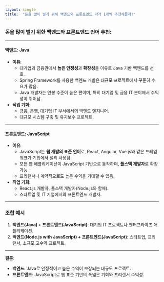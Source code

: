 ```yaml
---
layout: single
title:  "돈을 많이 벌기 위해 백엔드와 프론트엔드 각각 1개씩 추천해줄래?"
---
```


### 돈을 많이 벌기 위한 **백엔드**와 **프론트엔드** 언어 추천:

---

#### **백엔드: Java**
- **이유**:
  - 대기업과 금융권에서 **높은 안정성**과 **확장성**을 이유로 Java 기반 백엔드를 선호.
  - Spring Framework를 사용한 백엔드 개발은 대규모 프로젝트에서 꾸준히 수요가 많음.
  - Java 개발자는 연봉 수준이 높은 편이며, 특히 대기업 및 금융 IT 분야에서 수익성이 뛰어남.
- **직업 기회**:
  - 금융, 은행, 대기업 IT 부서에서의 백엔드 엔지니어.
  - 대규모 시스템 구축 및 유지보수 프로젝트.

---

#### **프론트엔드: JavaScript**
- **이유**:
  - JavaScript는 **웹 개발의 표준 언어**로, React, Angular, Vue.js와 같은 프레임워크가 기업에서 널리 사용됨.
  - 모든 웹 애플리케이션이 JavaScript 기반으로 동작하며, **풀스택 개발자**로 확장 가능.
  - 프리랜서나 계약직으로도 높은 수익을 기대할 수 있음.
- **직업 기회**:
  - React.js 개발자, 풀스택 개발자(Node.js와 함께).
  - 스타트업 및 IT 기업에서의 프론트엔드 개발자.

---

### **조합 예시**
1. **백엔드(Java) + 프론트엔드(JavaScript)**: 대기업 IT 프로젝트나 엔터프라이즈 애플리케이션.
2. **백엔드(Node.js with JavaScript) + 프론트엔드(JavaScript)**: 스타트업, 프리랜서, 소규모 고수익 프로젝트.

---

**결론**:  
- **백엔드**: Java로 안정적이고 높은 수익이 보장되는 대규모 프로젝트.  
- **프론트엔드**: JavaScript로 웹 표준 기반의 폭넓은 기회와 프리랜서 수익성.  

